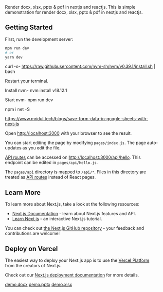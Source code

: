 Render docx, xlsx, pptx & pdf in nextjs and reactjs. This is simple demonstration for render docx, xlsx, pptx & pdf in nextjs and reactjs.

## Getting Started

First, run the development server:

```bash
npm run dev
# or
yarn dev
```

curl -o- https://raw.githubusercontent.com/nvm-sh/nvm/v0.39.1/install.sh | bash

Restart your terminal.

Install nvm- nvm install v18.12.1

Start nvm- npm run dev

 npm i net -S


https://www.mridul.tech/blogs/save-form-data-in-google-sheets-with-next-js


Open [http://localhost:3000](http://localhost:3000) with your browser to see the result.

You can start editing the page by modifying `pages/index.js`. The page auto-updates as you edit the file.

[API routes](https://nextjs.org/docs/api-routes/introduction) can be accessed on [http://localhost:3000/api/hello](http://localhost:3000/api/hello). This endpoint can be edited in `pages/api/hello.js`.

The `pages/api` directory is mapped to `/api/*`. Files in this directory are treated as [API routes](https://nextjs.org/docs/api-routes/introduction) instead of React pages.

## Learn More

To learn more about Next.js, take a look at the following resources:

- [Next.js Documentation](https://nextjs.org/docs) - learn about Next.js features and API.
- [Learn Next.js](https://nextjs.org/learn) - an interactive Next.js tutorial.

You can check out [the Next.js GitHub repository](https://github.com/vercel/next.js/) - your feedback and contributions are welcome!

## Deploy on Vercel

The easiest way to deploy your Next.js app is to use the [Vercel Platform](https://vercel.com/new?utm_medium=default-template&filter=next.js&utm_source=create-next-app&utm_campaign=create-next-app-readme) from the creators of Next.js.

Check out our [Next.js deployment documentation](https://nextjs.org/docs/deployment) for more details.


[demo.docx](https://github.com/kartikxisk/docx-xlsx-pptx-pdf-viewer-nextjs-and-reactjs/files/11781031/demo.docx)
[demo.pptx](https://github.com/kartikxisk/docx-xlsx-pptx-pdf-viewer-nextjs-and-reactjs/files/11781036/demo.pptx)
[demo.xlsx](https://github.com/kartikxisk/docx-xlsx-pptx-pdf-viewer-nextjs-and-reactjs/files/11781037/demo.xlsx)

